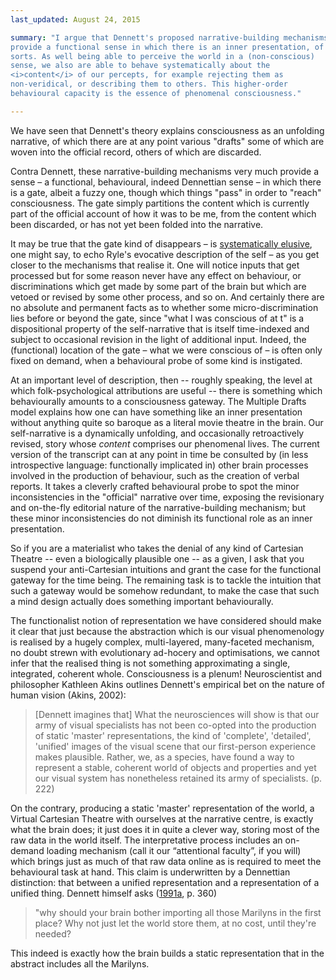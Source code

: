 ```yaml
---
last_updated: August 24, 2015

summary: "I argue that Dennett's proposed narrative-building mechanisms
provide a functional sense in which there is an inner presentation, of
sorts. As well being able to perceive the world in a (non-conscious)
sense, we also are able to behave systematically about the
<i>content</i> of our percepts, for example rejecting them as
non-veridical, or describing them to others. This higher-order
behavioural capacity is the essence of phenomenal consciousness."

---
```


We have seen that Dennett's theory explains consciousness as an
unfolding narrative, of which there are at any point various "drafts"
some of which are woven into the official record, others of which are
discarded.

Contra Dennett, these narrative-building mechanisms very much provide a
sense – a functional, behavioural, indeed Dennettian sense – in which
there is a gate, albeit a fuzzy one, though which things "pass" in order
to "reach" consciousness. The gate simply partitions the content which
is currently part of the official account of how it was to be me, from
the content which been discarded, or has not yet been folded into the
narrative.

It may be true that the gate kind of disappears – is
[systematically elusive](https://books.google.co.uk/books?id=YXN4AgAAQBAJ&pg=PA175&lpg=PA175&dq=systematic+elusiveness+of+i&source=bl&ots=wn5t5rARGJ&sig=xupjnl751KcfK9UzrQnznwLs1qI&hl=en&sa=X&ved=0CDQQ6AEwA2oVChMIw5b6koWYxwIVA4_bCh2W7Ap8#v=onepage&q=systematic%20elusiveness%20of%20i&f=false),
one might say, to echo Ryle's evocative description of the self – as you
get closer to the mechanisms that realise it. One will notice inputs
that get processed but for some reason never have any effect on
behaviour, or discriminations which get made by some part of the brain
but which are vetoed or revised by some other process, and so on. And
certainly there are no absolute and permanent facts as to whether some
micro-discrimination lies before or beyond the gate, since "what I was
conscious of at t" is a dispositional property of the self-narrative
that is itself time-indexed and subject to occasional revision in the
light of additional input. Indeed, the (functional) location of the gate
– what we were conscious of – is often only fixed on demand, when a
behavioural probe of some kind is instigated.

At an important level of description, then -- roughly speaking, the
level at which folk-psychological attributions are useful -- there is
something which behaviourally amounts to a consciousness gateway. The
Multiple Drafts model explains how one can have something like an inner
presentation without anything quite so baroque as a literal movie
theatre in the brain. Our self-narrative is a dynamically unfolding, and
occasionally retroactively revised, story whose _content_ comprises our
phenomenal lives. The current version of the transcript can at any point
in time be consulted by (in less introspective language: functionally
implicated in) other brain processes involved in the production of
behaviour, such as the creation of verbal reports. It takes a cleverly
crafted behavioural probe to spot the minor inconsistencies in the
"official" narrative over time, exposing the revisionary and on-the-fly
editorial nature of the narrative-building mechanism; but these minor
inconsistencies do not diminish its functional role as an inner
presentation.

So if you are a materialist who takes the denial of any kind of
Cartesian Theatre -- even a biologically plausible one -- as a given, I
ask that you suspend your anti-Cartesian intuitions and grant the case
for the functional gateway for the time being. The remaining task is to
tackle the intuition that such a gateway would be somehow redundant, to
make the case that such a mind design actually does something important
behaviourally.

The functionalist notion of representation we have considered should
make it clear that just because the abstraction which is our visual
phenomenology is realised by a hugely complex, multi-layered,
many-faceted mechanism, no doubt strewn with evolutionary ad-hocery and
optimisations, we cannot infer that the realised thing is not something
approximating a single, integrated, coherent whole. Consciousness is a
plenum! Neuroscientist and philosopher Kathleen Akins outlines Dennett's
empirical bet on the nature of human vision (Akins, 2002):

> [Dennett imagines that] What the neurosciences will show is that our
> army of visual specialists has not been co-opted into the production of
> static 'master' representations, the kind of 'complete', 'detailed',
> 'unified' images of the visual scene that our first-person experience
> makes plausible. Rather, we, as a species, have found a way to represent
> a stable, coherent world of objects and properties and yet our visual
> system has nonetheless retained its army of specialists. (p. 222)

On the contrary, producing a static 'master' representation of the
world, a Virtual Cartesian Theatre with ourselves at the narrative
centre, is exactly what the brain does; it just does it in quite a
clever way, storing most of the raw data in the world itself. The
interpretative process includes an on-demand loading mechanism (call it
our “attentional faculty”, if you will) which brings just as much of
that raw data online as is required to meet the behavioural task at
hand. This claim is underwritten by a Dennettian distinction: that
between a unified representation and a representation of a unified
thing. Dennett himself asks ([1991a](#dennett91a), p. 360)

> "why should your brain bother importing all those Marilyns in the
> first place? Why not just let the world store them, at no cost,
> until they're needed?

This indeed is exactly how the brain builds a static representation that
in the abstract includes all the Marilyns.
